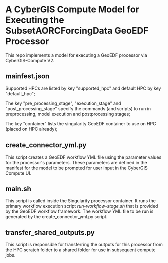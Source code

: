 # A CyberGIS Compute Model for Executing the SubsetAORCForcingData GeoEDF Processor

This repo implements a model for executing a GeoEDF processor via CyberGIS-Compute V2. 

## mainfest.json

Supported HPCs are listed by key "supported_hpc" and default HPC by key "default_hpc";

The key "pre_processing_stage", "execution_stage" and "post_processing_stage" specify the commands (and scripts) to run in preprocessing, model execution and postprocessing stages;

The key "container" lists the singularity GeoEDF container to use on HPC (placed on HPC already);

## create_connector_yml.py

This script creates a GeoEDF workflow YML file using the parameter values for the processor's parameters. These parameters are defined in the manifest 
for the model to be prompted for user input in the CyberGIS Compute UI. 

## main.sh

This script is called inside the Singularity processor container. It runs the primary workflow execution script *run-workflow-stage.sh* that is provided by the GeoEDF workflow framework. The workflow YML file to be run is generated by the create_connector_yml.py script.

## transfer_shared_outputs.py

This script is responsible for transferring the outputs for this processor from the HPC scratch folder to a shared folder for use in subsequent compute jobs.
